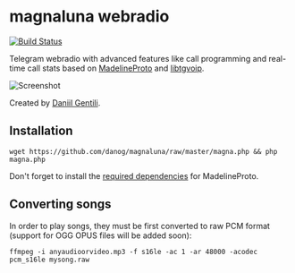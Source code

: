 # magnaluna webradio

[![Build Status](https://travis-ci.org/danog/magnaluna.svg?branch=master)](https://travis-ci.org/danog/magnaluna)

Telegram webradio with advanced features like call programming and real-time call stats based on [MadelineProto](https://github.com/danog/MadelineProto) and [libtgvoip](https://github.com/danog/php-libtgvoip).  

![Screenshot](https://github.com/danog/magnaluna/raw/master/screenshot.png)

Created by [Daniil Gentili](https://daniil.it).

## Installation

```
wget https://github.com/danog/magnaluna/raw/master/magna.php && php magna.php
```

Don't forget to install the [required dependencies](https://docs.madelineproto.xyz/docs/REQUIREMENTS.html) for MadelineProto.

## Converting songs

In order to play songs, they must be first converted to raw PCM format (support for OGG OPUS files will be added soon):

```
ffmpeg -i anyaudioorvideo.mp3 -f s16le -ac 1 -ar 48000 -acodec pcm_s16le mysong.raw
```
